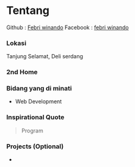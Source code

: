 # Tentang
Github : [Febri winando](https://github.com/febriwinando)
Facebook : [febri winando](https://www.facebook.com/febriwinando)

### Lokasi
Tanjung Selamat, Deli serdang

### 2nd Home


### Bidang yang di minati
- Web Development 

### Inspirational Quote
> Program

### Projects (Optional)
- 